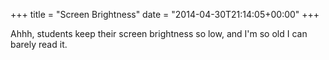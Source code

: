 +++
title = "Screen Brightness"
date = "2014-04-30T21:14:05+00:00"
+++

Ahhh, students keep their screen brightness so low, and I'm so old I can barely read it.
			